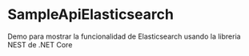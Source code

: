 # SampleApiElasticsearch
Demo para mostrar la funcionalidad de Elasticsearch usando la libreria NEST de .NET Core